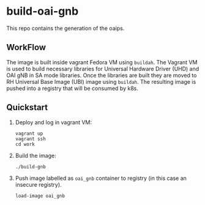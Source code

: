 # build-oai-gnb

This repo contains the generation of the oaips. 

## WorkFlow

The image is built inside vagrant Fedora VM using `buildah`. The Vagrant VM is used to build necessary libraries for Universal Hardware Driver (UHD) and OAI gNB in SA mode libraries.  Once the libraries are built they are moved to RH Universal Base Image (UBI) image using `buildah`.  The resulting image is pushed into a registry that will be consumed by k8s.

## Quickstart


1. Deploy and log in vagrant VM:

   ```
   vagrant up
   vagrant ssh
   cd work
   ```

2. Build the image:
   
   ```
   ./build-gnb
   ```
   

3. Push image labelled as `oai_gnb` container to registry (in this case an insecure registry).

   ```
   load-image oai_gnb
   ```

